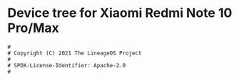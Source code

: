 # Device tree for Xiaomi Redmi Note 10 Pro/Max

```
#
# Copyright (C) 2021 The LineageOS Project
#
# SPDX-License-Identifier: Apache-2.0
#
```
